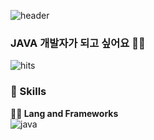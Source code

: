 ![header](https://capsule-render.vercel.app/api?type=waving&color=auto&height=360&text=%EC%95%88%EB%85%95%ED%95%98%EC%84%B8%EC%9A%94&fontSize=70&fontAlign=50&fontAlignY=50&desc=Time+to+coding&descSize=20&descAlign=50&descAlignY=65)
### JAVA 개발자가 되고 싶어요 🙋‍♂️
![hits](https://hits.seeyoufarm.com/api/count/incr/badge.svg?url=https%3A%2F%2Fgithub.com%2FH5SS&edge_flat=false&title=방문자수)
### 🦾 Skills
**🧑‍💻 Lang and Frameworks**  
![java](https://img.shields.io/badge/java-ffffff.svg?&style=for-the-badge&logo=openjdk&logoColor=black)
